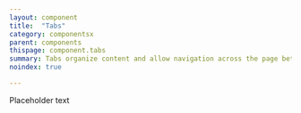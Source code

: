 ```yaml
---
layout: component
title:  "Tabs"
category: componentsx
parent: components
thispage: component.tabs
summary: Tabs organize content and allow navigation across the page between sections of related content. They allow the user to view one section of content at a time. Each tab should contain content that is distinct from the other tabs in the set.
noindex: true

---
```


Placeholder text